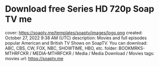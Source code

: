 # Download free Series HD 720p Soap TV me

cover: https://soaptv.me/templates/soaptv/images/logo.png
created: October 27, 2022 9:38 AM (UTC)
description: Movies and full episodes popular American and British TV Shows on SoapTV. You can download: ABC, CBS, CW, FOX, NBC, SHOWTIME, HBO, etc.
folder: BOOKMRKS-MTHRFCKR / MEDIA-MTHRFCKR / Media / Media Download / Movies
tags: movies
url: https://soaptv.me